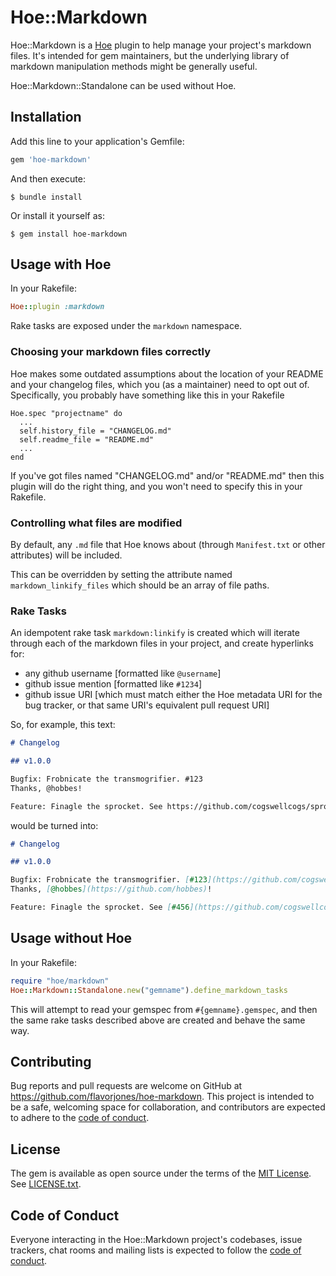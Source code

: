 # Hoe::Markdown

Hoe::Markdown is a [Hoe](https://www.zenspider.com/projects/hoe.html) plugin to help manage your project's markdown files. It's intended for gem maintainers, but the underlying library of markdown manipulation methods might be generally useful.

Hoe::Markdown::Standalone can be used without Hoe.


## Installation

Add this line to your application's Gemfile:

```ruby
gem 'hoe-markdown'
```

And then execute:

    $ bundle install

Or install it yourself as:

    $ gem install hoe-markdown


## Usage with Hoe

In your Rakefile:

``` ruby
Hoe::plugin :markdown
```

Rake tasks are exposed under the `markdown` namespace.

### Choosing your markdown files correctly

Hoe makes some outdated assumptions about the location of your README and your changelog files, which you (as a maintainer) need to opt out of. Specifically, you probably have something like this in your Rakefile

```
Hoe.spec "projectname" do
  ...
  self.history_file = "CHANGELOG.md"
  self.readme_file = "README.md"
  ...
end
```

If you've got files named "CHANGELOG.md" and/or "README.md" then this plugin will do the right thing, and you won't need to specify this in your Rakefile.


### Controlling what files are modified

By default, any `.md` file that Hoe knows about (through `Manifest.txt` or other attributes) will be included.

This can be overridden by setting the attribute named `markdown_linkify_files` which should be an array of file paths.


### Rake Tasks

An idempotent rake task `markdown:linkify` is created which will iterate through each of the markdown files in your project, and create hyperlinks for:

* any github username [formatted like `@username`]
* github issue mention [formatted like `#1234`]
* github issue URI [which must match either the Hoe metadata URI for the bug tracker, or that same URI's equivalent pull request URI]

So, for example, this text:

```markdown
# Changelog

## v1.0.0

Bugfix: Frobnicate the transmogrifier. #123
Thanks, @hobbes!

Feature: Finagle the sprocket. See https://github.com/cogswellcogs/sprocketkiller/issues/456
```

would be turned into:

```markdown
# Changelog

## v1.0.0

Bugfix: Frobnicate the transmogrifier. [#123](https://github.com/cogswellcogs/sprocketkiller/issues/123)
Thanks, [@hobbes](https://github.com/hobbes)!

Feature: Finagle the sprocket. See [#456](https://github.com/cogswellcogs/sprocketkiller/issues/456)
```

## Usage without Hoe

In your Rakefile:

``` ruby
require "hoe/markdown"
Hoe::Markdown::Standalone.new("gemname").define_markdown_tasks
```

This will attempt to read your gemspec from `#{gemname}.gemspec`, and then the same rake tasks described above are created and behave the same way.


## Contributing

Bug reports and pull requests are welcome on GitHub at https://github.com/flavorjones/hoe-markdown. This project is intended to be a safe, welcoming space for collaboration, and contributors are expected to adhere to the [code of conduct](https://github.com/flavorjones/hoe-markdown/blob/master/CODE_OF_CONDUCT.md).


## License

The gem is available as open source under the terms of the [MIT License](https://opensource.org/licenses/MIT). See [LICENSE.txt](https://github.com/flavorjones/hoe-markdown/blob/master/LICENSE.txt).


## Code of Conduct

Everyone interacting in the Hoe::Markdown project's codebases, issue trackers, chat rooms and mailing lists is expected to follow the [code of conduct](https://github.com/flavorjones/hoe-markdown/blob/master/CODE_OF_CONDUCT.md).
